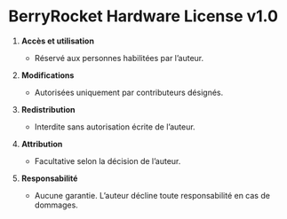 # BerryRocket Hardware License v1.0

1. **Accès et utilisation**  
   - Réservé aux personnes habilitées par l’auteur.

2. **Modifications**  
   - Autorisées uniquement par contributeurs désignés.

3. **Redistribution**  
   - Interdite sans autorisation écrite de l’auteur.

4. **Attribution**  
   - Facultative selon la décision de l’auteur.

5. **Responsabilité**  
   - Aucune garantie. L’auteur décline toute responsabilité en cas de dommages.